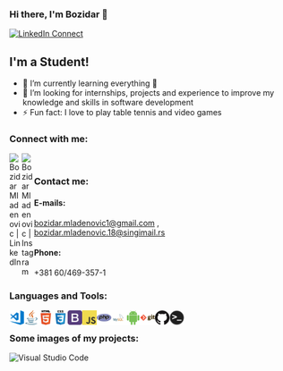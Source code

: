 ### Hi there, I'm Bozidar 👋

[![LinkedIn Connect](https://img.shields.io/badge/LinkedIn-0077B5?style=for-the-badge&logo=linkedin&logoColor=white)][linkedin]

## I'm a Student!

- 🌱 I’m currently learning everything 🤣
- 👯 I’m looking for internships, projects and experience to improve my knowledge and skills in software development
- ⚡ Fun fact: I love to play table tennis and video games


### Connect with me:

[<img align="left" alt="Bozidar Mladenovic | LinkedIn" width="22px" src="https://cdn.jsdelivr.net/npm/simple-icons@v3/icons/linkedin.svg" />][linkedin]
[<img align="left" alt="Bozidar Mladenovic | Instagram" width="22px" src="https://cdn.jsdelivr.net/npm/simple-icons@v3/icons/instagram.svg" />][instagram]

<br />

### Contact me:

#### E-mails:
bozidar.mladenovic1@gmail.com , 
bozidar.mladenovic.18@singimail.rs

#### Phone:
+381 60/469-357-1

### Languages and Tools:

<img align="left" alt="Visual Studio Code" width="26px" src="https://raw.githubusercontent.com/github/explore/80688e429a7d4ef2fca1e82350fe8e3517d3494d/topics/visual-studio-code/visual-studio-code.png" />
<img align="left" alt="JAVA" width="26px" src="https://raw.githubusercontent.com/github/explore/80688e429a7d4ef2fca1e82350fe8e3517d3494d/topics/java/java.png" />
<img align="left" alt="HTML5" width="26px" src="https://raw.githubusercontent.com/github/explore/80688e429a7d4ef2fca1e82350fe8e3517d3494d/topics/html/html.png" />
<img align="left" alt="CSS3" width="26px" src="https://raw.githubusercontent.com/github/explore/80688e429a7d4ef2fca1e82350fe8e3517d3494d/topics/css/css.png" />
<img align="left" alt="Bootstrap" width="26px" src="https://raw.githubusercontent.com/github/explore/80688e429a7d4ef2fca1e82350fe8e3517d3494d/topics/bootstrap/bootstrap.png" />
<img align="left" alt="JavaScript" width="26px" src="https://raw.githubusercontent.com/github/explore/80688e429a7d4ef2fca1e82350fe8e3517d3494d/topics/javascript/javascript.png" />
<img align="left" alt="PHP" width="26px" src="https://raw.githubusercontent.com/github/explore/80688e429a7d4ef2fca1e82350fe8e3517d3494d/topics/php/php.png" />
<img align="left" alt="MySQL" width="26px" src="https://raw.githubusercontent.com/github/explore/80688e429a7d4ef2fca1e82350fe8e3517d3494d/topics/mysql/mysql.png" />
<img align="left" alt="Android" width="26px" src="https://raw.githubusercontent.com/github/explore/80688e429a7d4ef2fca1e82350fe8e3517d3494d/topics/android/android.png" />
<img align="left" alt="Git" width="26px" src="https://raw.githubusercontent.com/github/explore/80688e429a7d4ef2fca1e82350fe8e3517d3494d/topics/git/git.png" />
<img align="left" alt="GitHub" width="26px" src="https://raw.githubusercontent.com/github/explore/78df643247d429f6cc873026c0622819ad797942/topics/github/github.png" />
<img align="left" alt="Terminal" width="26px" src="https://raw.githubusercontent.com/github/explore/80688e429a7d4ef2fca1e82350fe8e3517d3494d/topics/terminal/terminal.png" />

<br />

### Some images of my projects:

[<img align="left" alt="Visual Studio Code" width="200px" src="projectImages/cpbay-gif.gif" />][cpbay]


<br />
<br />



[instagram]: https://www.instagram.com/bozidar.mladenovic1/
[linkedin]: https://www.linkedin.com/in/bozidar-mladenovic-862b77199/
[cpbay]: https://github.com/BozidarM/CPbay




